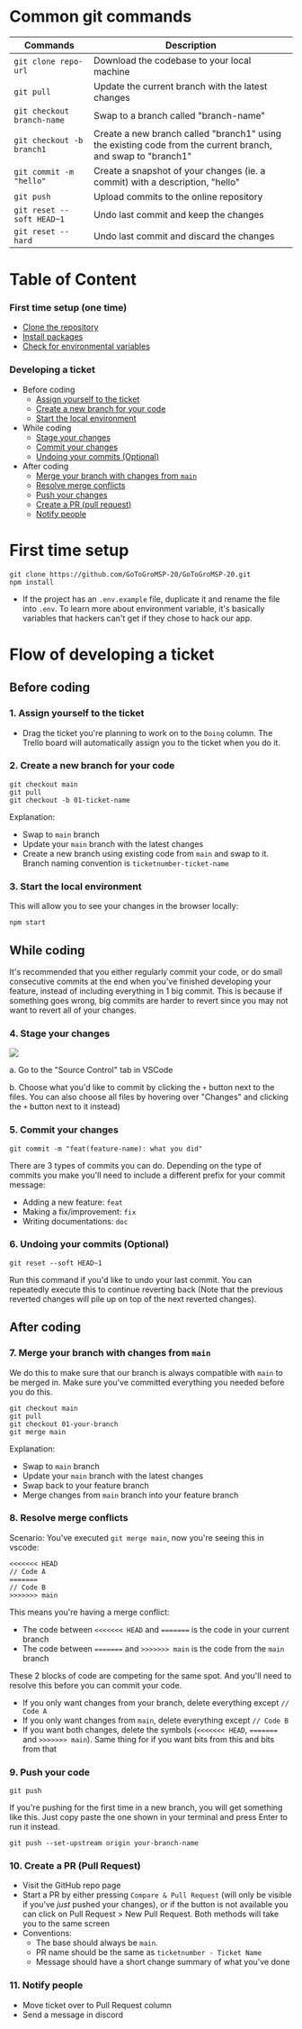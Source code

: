 # Common git commands
| Commands                       | Description                                                                                                  |
|--------------------------------|--------------------------------------------------------------------------------------------------------------|
| `git clone repo-url` | Download the codebase to your local machine                                                                  |
| `git pull`                     | Update the current branch with the latest changes                                                            |
| `git checkout branch-name`     | Swap to a branch called "branch-name"                                                                        |
| `git checkout -b branch1`      | Create a new branch called "branch1" using the existing code from the current branch, and swap to "branch1" |
| `git commit -m "hello"`        | Create a snapshot of your changes (ie. a commit) with a description, "hello"                                 |
| `git push`                     | Upload commits to the online repository                                                                      |
| `git reset --soft HEAD~1`      | Undo last commit and keep the changes                                                                        |
| `git reset --hard`             | Undo last commit and discard the changes                                                                     |

# Table of Content
### First time setup (one time)
  - [Clone the repository](first-time-setup)
  - [Install packages](first-time-setup)
  - [Check for environmental variables](first-time-setup)
### Developing a ticket
- Before coding
  - [Assign yourself to the ticket](#1-assign-yourself-to-the-ticket)
  - [Create a new branch for your code](#2-create-a-new-branch-for-your-code)
  - [Start the local environment](#3-start-the-local-environment)
- While coding
  - [Stage your changes](#4-stage-your-changes)
  - [Commit your changes](#5-commit-your-changes)
  - [Undoing your commits (Optional)](#6-undoing-your-commits-optional)
- After coding
  - [Merge your branch with changes from `main`](#7-merge-your-branch-with-changes-from-main)
  - [Resolve merge conflicts](#8-resolve-merge-conflicts)
  - [Push your changes](#9-push-your-code)
  - [Create a PR (pull request)](#10-create-a-pr-pull-request)
  - [Notify people](#11-notify-people)

# First time setup
```
git clone https://github.com/GoToGroMSP-20/GoToGroMSP-20.git
npm install
```
- If the project has an `.env.example` file, duplicate it and rename the file into `.env`. To learn more about environment variable, it's basically variables that hackers can't get if they chose to hack our app.

# Flow of developing a ticket
## Before coding
### 1. Assign yourself to the ticket
- Drag the ticket you're planning to work on to the `Doing` column. The Trello board will automatically assign you to the ticket when you do it.

### 2. Create a new branch for your code
```
git checkout main
git pull
git checkout -b 01-ticket-name
```
Explanation:
- Swap to `main` branch
- Update your `main` branch with the latest changes
- Create a new branch using existing code from `main` and swap to it. Branch naming convention is `ticketnumber-ticket-name`

### 3. Start the local environment
This will allow you to see your changes in the browser locally:
```
npm start
```

## While coding
It's recommended that you either regularly commit your code, or do small consecutive commits at the end when you've finished developing your feature, instead of including everything in 1 big commit. This is because if something goes wrong, big commits are harder to revert since you may not want to revert all of your changes. 

### 4. Stage your changes
![](./docs/staging-code.png)

a. Go to the "Source Control" tab in VSCode

b. Choose what you'd like to commit by clicking the `+` button next to the files. You can also choose all files by hovering over "Changes" and clicking the `+` button next to it instead)

### 5. Commit your changes
```
git commit -m "feat(feature-name): what you did"
```
There are 3 types of commits you can do. Depending on the type of commits you make you'll need to include a different prefix for your commit message:
- Adding a new feature: `feat`
- Making a fix/improvement: `fix`
- Writing documentations: `doc`

### 6. Undoing your commits (Optional)
```
git reset --soft HEAD~1
```
Run this command if you'd like to undo your last commit. You can repeatedly execute this to continue reverting back (Note that the previous reverted changes will pile up on top of the next reverted changes).

## After coding

### 7. Merge your branch with changes from `main`
We do this to make sure that our branch is always compatible with `main` to be merged in. Make sure you've committed everything you needed before you do this.
```
git checkout main
git pull
git checkout 01-your-branch
git merge main
```
Explanation:
- Swap to `main` branch
- Update your `main` branch with the latest changes
- Swap back to your feature branch
- Merge changes from `main` branch into your feature branch

### 8. Resolve merge conflicts
Scenario: You've executed `git merge main`, now you're seeing this in vscode: 
```
<<<<<<< HEAD
// Code A
=======
// Code B
>>>>>>> main
```
This means you're having a merge conflict:
- The code between `<<<<<<< HEAD` and `=======` is the code in your current branch
- The code between `=======` and `>>>>>>> main` is the code from the `main` branch

These 2 blocks of code are competing for the same spot. And you'll need to resolve this before you can commit your code.
- If you only want changes from your branch, delete everything except `// Code A`
- If you only want changes from `main`, delete everything except `// Code B`
- If you want both changes, delete the symbols (`<<<<<<< HEAD`, `=======` and `>>>>>>> main`). Same thing for if you want bits from this and bits from that

### 9. Push your code
```
git push
```
If you're pushing for the first time in a new branch, you will get something like this. Just copy paste the one shown in your terminal and press Enter to run it instead.
```
git push --set-upstream origin your-branch-name
```

### 10. Create a PR (Pull Request)
- Visit the GitHub repo page
- Start a PR by either pressing `Compare & Pull Request` (will only be visible if you've *just* pushed your changes), or if the button is not available you can click on Pull Request > New Pull Request. Both methods will take you to the same screen
- Conventions:
  - The base should always be `main`.
  - PR name should be the same as `ticketnumber - Ticket Name`
  - Message should have a short change summary of what you've done

### 11. Notify people
- Move ticket over to Pull Request column
- Send a message in discord